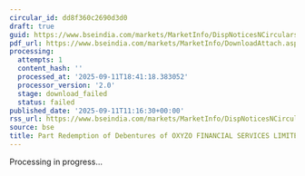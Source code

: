 ```yaml
---
circular_id: dd8f360c2690d3d0
draft: true
guid: https://www.bseindia.com/markets/MarketInfo/DispNoticesNCirculars.aspx?Noticeid={5A112466-DD29-44C2-B7E9-FEB4B94CB544}&noticeno=20250911-23&dt=09/11/2025&icount=23&totcount=91&flag=0
pdf_url: https://www.bseindia.com/markets/MarketInfo/DownloadAttach.aspx?id=20250911-23&attachedId=
processing:
  attempts: 1
  content_hash: ''
  processed_at: '2025-09-11T18:41:18.383052'
  processor_version: '2.0'
  stage: download_failed
  status: failed
published_date: '2025-09-11T11:16:30+00:00'
rss_url: https://www.bseindia.com/markets/MarketInfo/DispNoticesNCirculars.aspx?Noticeid={5A112466-DD29-44C2-B7E9-FEB4B94CB544}&noticeno=20250911-23&dt=09/11/2025&icount=23&totcount=91&flag=0
source: bse
title: Part Redemption of Debentures of OXYZO FINANCIAL SERVICES LIMITED
---
```


Processing in progress...